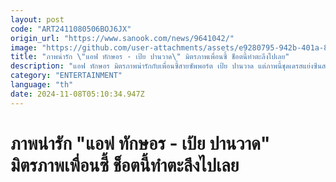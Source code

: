```yaml
---
layout: post
code: "ART2411080506BOJ6JX"
origin_url: "https://www.sanook.com/news/9641042/"
image: "https://github.com/user-attachments/assets/e9280795-942b-401a-89f8-98a0ed2282cf"
title: "ภาพน่ารัก \"แอฟ ทักษอร - เป้ย ปานวาด\" มิตรภาพเพื่อนซี้ ช็อตนี้ทำตะลึงไปเลย"
description: "แอฟ ทักษอร มิตรภาพน่ารักกับเพื่อนซี้สายซัพพอร์ต เป้ย ปานวาด แต่ภาพนี้ชุดเดรสแย่งซีนสะดุดสายตาที่สุด"
category: "ENTERTAINMENT"
language: "th"
date: 2024-11-08T05:10:34.947Z
---
```


# ภาพน่ารัก "แอฟ ทักษอร - เป้ย ปานวาด" มิตรภาพเพื่อนซี้ ช็อตนี้ทำตะลึงไปเลย